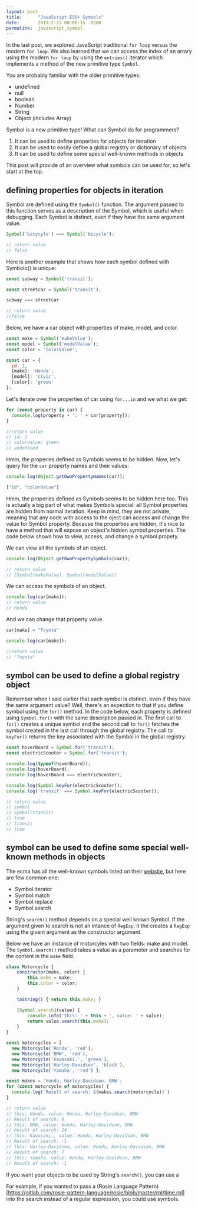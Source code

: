 ```yaml
---
layout: post
title:      "JavaScript ES6+ Symbols"
date:       2019-2-22 00:08:15 -0500
permalink:  javascript_symbol
---
```


In the last post, we explored JavaScript traditional `for loop` versus the modern `for loop`. We also learned that we can access the index of an arrary using the modern `for loop` by using the `entries()` iterator which implements a method of the new primitive type `Symbol`. 

You are probably familiar with the older primitive types: 

* undefined
* null
* boolean
* Number
* String
* Object (includes Array)

Symbol is a new primitive type! What can Symbol do for programmers?

1. It can be used to define properties for objects for iteration
2. It can be used to easily define a global registry or dictionary of objects
3. It can be used to define some special well-known methods in objects

This post will provide of an overview what symbols can be used for, so let's start at the top.

## defining properties for objects in iteration
Symbol are defined using the `Symbol()` function. The argument passed to this function serves as a description of the Symbol, which is useful when debugging. Each Symbol is distinct, even if they have the same argument value.

```javascript
Symbol('bicycyle') === Symbol('bicycle');

// return value
// false
```

Here is another example that shows how each symbol defined with Symbolo() is unique:

```javascript
const subway = Symbol('transit');

const streetcar = Symbol('transit');

subway === streetcar

// return value
//false
```

Below, we have a car object with properties of make, model, and color.

```javascript
const make = Symbol('makeValue');
const model = Symbol('modelValue');
const color = 'colorValue';

const car = {
  id: 1,
  [make]: 'Honda',
  [model]: 'Civic',
  [color]: 'green'
};
```
Let's iterate over the properties of car using `for...in` and we what we get:

```javascript
for (const property in car) {
  console.log(property + ': ' + car[property]);
}

//return value
// id: 1
// colorValue: green
// undefined
```

Hmm, the properies defined as Symbols seems to be hidden. Now, let's query for the `car` property names and their values:

```javascript
console.log(Object.getOwnPropertyNames(car));

["id", "colorValue"]
```
Hmm, the properies defined as Symbols seems to be hidden here too. This is actually a big part of what makes Symbols special: all Symbol properties are hidden from normal iteration. Keep in mind, they are not private, meaning that any code with access to the oject can access and change the value for Symbol property. Because the properties are hidden, it's nice to have a method that will expose an object's hidden symbol properties. The code below shows how to view, access, and change a symbol propety.

We can view all the symbols of an object.

```javascript
console.log(Object.getOwnPropertySymbols(car));

// return value
// [Symbol(makeValue), Symbol(modelValue)]
```

We can access the symbols of an object.

```javascript
console.log(car[make]);
// return value
// Honda
```

And we can change that property value.
```javascript
car[make] = "Toyota"

console.log(car[make]);

//return value
// "Toyota"
```

## symbol can be used to define a global registry object
Remember when I said earlier that each symbol is distinct, even if they have the same argument value? Well, there's an expection to that if you define symbol using the `for()` method. In the code below, each property is defined using `Symbol.for()` with the same description passed in. The first call to `for()` creates a unique symbol and the second call to `for()` fetches the symbol created in the last call through the global registry. The call to `keyFor()` returns the key associated with the Symbol in the global registry.

```javascript
const hoverBoard = Symbol.for('transit');
const electricScooter = Symbol.for('transit');

console.log(typeof(hoverBoard));
console.log(hoverBoard);
console.log(hoverBoard === electricScooter);

console.log(Symbol.keyFor(electricScooter));
console.log('transit' === Symbol.keyFor(electricScooter));

// return value
// symbol
// Symbol(transit)
// true
// transit
// true
```
## symbol can be used to define some special well-known methods in objects
The ecma has all the well-known symbols listed on their [website](http://www.ecma-international.org/ecma-262/6.0/#sec-well-known-symbols), but here are few common one:

* Symbol.iterator
* Symbol.match
* Symbol.replace
* Symbol.search

String's `search()` method depends on a special well known Symbol. If the argument given to search is not an intance of `RegExp`, it the creates a `RegExp` using the givent argument as the constructor argument.

Below we have an instance of motorcyles with two fields: make and model. The `Symbol.search()` method takes a value as a parameter and searches for the content in the `make` field.

```javascript
class Motorcycle {
	constructor(make, color) {
		this.make = make;
		this.color = color; 
	}

	toString() { return this.make; }

	[Symbol.search](value) {
		console.info('this: ' + this + ', value: ' + value);
		return value.search(this.make);
	}
}

const motorcycles = [
  new Motorcycle('Honda', 'red'),
  new Motorcycle('BMW', 'red'),
  new Motorcycle('Kawasaki.', 'green'),
  new Motorcycle('Harley-Davidson', 'black'),
  new Motorcycle('Yamaha', 'red') ];

const makes = 'Honda, Harley-Davidson, BMW';
for (const motorcycle of motorcycles) {
  console.log(`Result of search: ${makes.search(motorcycle)}`)
}

// return value 
// this: Honda, value: Honda, Harley-Davidson, BMW
// Result of search: 0
// this: BMW, value: Honda, Harley-Davidson, BMW
// Result of search: 24
// this: Kawasaki., value: Honda, Harley-Davidson, BMW
// Result of search: -1
// this: Harley-Davidson, value: Honda, Harley-Davidson, BMW
// Result of search: 7
// this: Yamaha, value: Honda, Harley-Davidson, BMW
// Result of search: -1
```
If you want your objects to be used by String's `search()`, you can use a 

For example, if you wanted to pass a (Rosie Language Pattern)[https://gitlab.com/rosie-pattern-language/rosie/blob/master/rpl/time.rpl] into the search instead of a regular expression, you could use symbols.


